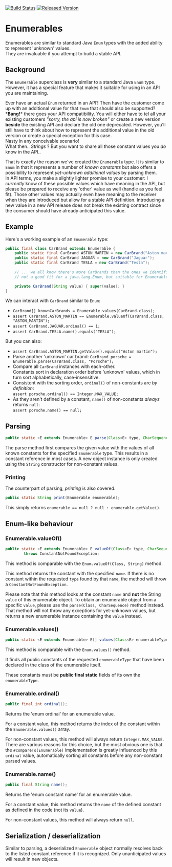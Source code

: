 [![Build Status][ci-img]][ci]
[![Released Version][maven-img]][maven]


# Enumerables

Enumerables are similar to standard Java `Enum` types with the added ability 
to represent 'unknown' values.  
They are invaluable if you attempt to build a stable API.

## Background

The `Enumerable` superclass is **very** similar to a standard Java `Enum` type.  
However, it has a special feature that makes it suitable for using in an API you are maintaining.

Ever have an actual `Enum` returned in an API? Then have the customer come up with an additional value for
that `Enum` that should also be supported?  
\***Bang!**\* there goes your API compatibility.
You will either have to tel all your existing customers
_"sorry, the api is now broken"_ or create a new version 
**beside** the existing API and declare the old one deprecated.
However, you'll still have to think about how to represent 
the additional value in the old version or create a special 
exception for this case.  
Nasty in any conceivable scenario!  
What then.. _Strings_ ? But you want to share all those constant values you _do_ know in the API..

That is exactly the reason we've created the `Enumerable` type.
It is similar to `Enum` in that it represents a number of _known constants_ 
but also offers a possibility to represent _yet-unknown additional values_
by parsing them.  
In API terms, you make a slightly lighter promise to your customer:
I _currently_ know of these possible values which have meaning in the API, 
but please be prepared to receive any 'other' value as well (handle as you feel fit).
Those other values may actually even have meaning to the receiver when they are
introduced but allow for a stable API definition.
Introducing a new value in a new API release does not break the
existing contract since the consumer should have already anticipated this value.

## Example

Here's a working example of an `Enumerable` type:

```java
public final class CarBrand extends Enumerable {
    public static final CarBrand ASTON_MARTIN = new CarBrand("Aston martin");
    public static final CarBrand JAGUAR = new CarBrand("Jaguar");
    public static final CarBrand TESLA = new CarBrand("Tesla");
    
    // ... we all know there's more CarBrands than the ones we identified here, 
    // not a good fit for a java.lang.Enum, but suitable for Enumerable.

    private CarBrand(String value) { super(value); }
}
```

We can interact with `CarBrand` similar to `Enum`: 
 - `CarBrand[] knownCarBrands = Enumerable.values(CarBrand.class);`
 - `assert CarBrand.ASTON_MARTIN == Enumerable.valueOf(CarBrand.class, "ASTON_MARTIN");`
 - `assert CarBrand.JAGUAR.ordinal() == 1;`
 - `assert CarBrand.TESLA.name().equals("TESLA");`
 
But you can also:
 - `assert CarBrand.ASTON_MARTIN.getValue().equals("Aston martin");`
 - Parse another 'unknown' car brand: `CarBrand porsche = Enumerable.parse(CarBrand.class, "Porsche");`
 - Compare all `CarBrand` instances with each-other.  
   Constants sort in declaration order before 'unknown' values,
   which in turn sort alphabetically, case-insensitive.
 - Consistent with the sorting order, `ordinal()` of non-constants are _by definition_:  
   `assert porsche.ordinal() == Integer.MAX_VALUE;`
 - As they aren't defined by a constant, `name()` of non-constants _always_ returns `null`:  
   `assert porsche.name() == null;`

## Parsing

```java
public static <E extends Enumerable> E parse(Class<E> type, CharSequence value);
```

The parse method first compares the given value with the values of all known constants 
for the specified `Enumerable` type. This results in a constant reference in most cases.
A new object instance is only created using the `String` constructor for non-constant values.

### Printing

The counterpart of parsing, _printing_ is also covered.

```java
public static String print(Enumerable enumerable);
```

This simply returns `enumerable == null ? null : enumerable.getValue()`.

## Enum-like behaviour

### Enumerable.valueOf()

```java
public static <E extends Enumerable> E valueOf(Class<E> type, CharSequence name)
        throws ConstantNotFoundException;
```

This method is comparable with the `Enum.valueOf(Class, String)` method.

This method returns the constant with the specified `name`.
If there is no constant within the requested `type` found by that `name`,
the method will throw a `ConstantNotFoundException`.

Please note that this method looks at the constant `name` and **not** the String `value` 
of this enumerable object. To obtain an enumerable object from a specific `value`, 
please use the `parse(Class, CharSequence)` method instead.
That method will not throw any exceptions for yet-unknown values, but returns a
new enumerable instance containing the `value` instead.

### Enumerable.values()

```java
public static <E extends Enumerable> E[] values(Class<E> enumerableType);
```

This method is comparable with the `Enum.values()` method.

It finds all public constants of the requested `enumerableType`
that have been declared in the class of the enumerable itself.

These constants must be **public final static** fields of its own the `enumerableType`.

### Enumerable.ordinal()

```java
public final int ordinal();
```

Returns the 'enum ordinal' for an enumerable value.

For a constant value, this method returns the index of the constant within the `Enumerable.values()` array.

For non-constant values, this method will always return `Integer.MAX_VALUE`.
There are various reasons for this choice, but the most obvious one is that the `#compareTo(Enumerable)`
implementation is greatly influenced by this `ordinal` value, 
automatically sorting all constants before any non-constant parsed values.

### Enumerable.name()

```java
public final String name();
```

Returns the 'enum constant name' for an enumerable value.

For a constant value, this method returns the `name` of the defined constant as defined in the code (not its `value`).

For non-constant values, this method will always return `null`.

## Serialization / deserialization

Similar to parsing, a deserialized `Enumerable` object normally resolves back to the
listed constant reference if it is recognized.
Only unanticipated values will result in new objects.

[//]: # (TODO: JSON serialization)
[//]: # (TODO: XML serialization)
[//]: # (TODO: Custom descriptions)


  [ci-img]: https://img.shields.io/travis/talsma-ict/enumerables/master.svg
  [ci]: https://travis-ci.org/talsma-ict/enumerables
  [maven-img]: https://img.shields.io/maven-central/v/nl.talsmasoftware.enumerables/enumerables.svg
  [maven]: http://search.maven.org/#search%7Cga%7C1%7Cg%3A%22nl.talsmasoftware.enumerables%22
